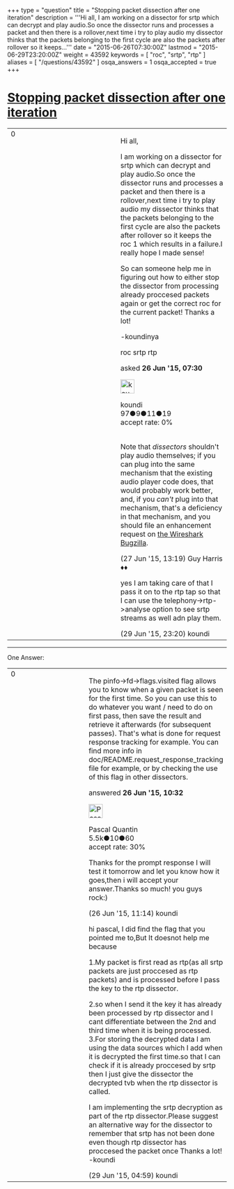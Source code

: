 +++
type = "question"
title = "Stopping  packet dissection after one iteration"
description = '''Hi all, I am working on a dissector for srtp which can decrypt and play audio.So once the dissector runs and processes a packet and then there is a rollover,next time i try to play audio my dissector thinks that the packets belonging to the first cycle are also the packets after rollover so it keeps...'''
date = "2015-06-26T07:30:00Z"
lastmod = "2015-06-29T23:20:00Z"
weight = 43592
keywords = [ "roc", "srtp", "rtp" ]
aliases = [ "/questions/43592" ]
osqa_answers = 1
osqa_accepted = true
+++

<div class="headNormal">

# [Stopping packet dissection after one iteration](/questions/43592/stopping-packet-dissection-after-one-iteration)

</div>

<div id="main-body">

<div id="askform">

<table id="question-table" style="width:100%;"><colgroup><col style="width: 50%" /><col style="width: 50%" /></colgroup><tbody><tr class="odd"><td style="width: 30px; vertical-align: top"><div class="vote-buttons"><span id="post-43592-upvote" class="ajax-command post-vote up" rel="nofollow" title="I like this post (click again to cancel)"> </span><div id="post-43592-score" class="post-score" title="current number of votes">0</div><span id="post-43592-downvote" class="ajax-command post-vote down" rel="nofollow" title="I dont like this post (click again to cancel)"> </span> <span id="favorite-mark" class="ajax-command favorite-mark" rel="nofollow" title="mark/unmark this question as favorite (click again to cancel)"> </span><div id="favorite-count" class="favorite-count"></div></div></td><td><div id="item-right"><div class="question-body"><p>Hi all,<br />
</p><p>I am working on a dissector for srtp which can decrypt and play audio.So once the dissector runs and processes a packet and then there is a rollover,next time i try to play audio my dissector thinks that the packets belonging to the first cycle are also the packets after rollover so it keeps the roc 1 which results in a failure.I really hope I made sense!<br />
</p><p>So can someone help me in figuring out how to either stop the dissector from processing already proccesed packets again or get the correct roc for the current packet! Thanks a lot!</p><p>-koundinya</p></div><div id="question-tags" class="tags-container tags"><span class="post-tag tag-link-roc" rel="tag" title="see questions tagged &#39;roc&#39;">roc</span> <span class="post-tag tag-link-srtp" rel="tag" title="see questions tagged &#39;srtp&#39;">srtp</span> <span class="post-tag tag-link-rtp" rel="tag" title="see questions tagged &#39;rtp&#39;">rtp</span></div><div id="question-controls" class="post-controls"></div><div class="post-update-info-container"><div class="post-update-info post-update-info-user"><p>asked <strong>26 Jun '15, 07:30</strong></p><img src="https://secure.gravatar.com/avatar/ed73b970d0135dbac8294249cdadff66?s=32&amp;d=identicon&amp;r=g" class="gravatar" width="32" height="32" alt="koundi&#39;s gravatar image" /><p><span>koundi</span><br />
<span class="score" title="97 reputation points">97</span><span title="9 badges"><span class="badge1">●</span><span class="badgecount">9</span></span><span title="11 badges"><span class="silver">●</span><span class="badgecount">11</span></span><span title="19 badges"><span class="bronze">●</span><span class="badgecount">19</span></span><br />
<span class="accept_rate" title="Rate of the user&#39;s accepted answers">accept rate:</span> <span title="koundi has no accepted answers">0%</span> </br></br></p></div></div><div id="comments-container-43592" class="comments-container"><span id="43605"></span><div id="comment-43605" class="comment"><div id="post-43605-score" class="comment-score"></div><div class="comment-text"><p>Note that <em>dissectors</em> shouldn't play audio themselves; if you can plug into the same mechanism that the existing audio player code does, that would probably work better, and, if you <em>can't</em> plug into that mechanism, that's a deficiency in that mechanism, and you should file an enhancement request on <a href="http://bugs.wireshark.org">the Wireshark Bugzilla</a>.</p></div><div id="comment-43605-info" class="comment-info"><span class="comment-age">(27 Jun '15, 13:19)</span> <span class="comment-user userinfo">Guy Harris ♦♦</span></div></div><span id="43705"></span><div id="comment-43705" class="comment"><div id="post-43705-score" class="comment-score"></div><div class="comment-text"><p>yes I am taking care of that I pass it on to the rtp tap so that I can use the telephony-&gt;rtp-&gt;analyse option to see srtp streams as well adn play them.</p></div><div id="comment-43705-info" class="comment-info"><span class="comment-age">(29 Jun '15, 23:20)</span> <span class="comment-user userinfo">koundi</span></div></div></div><div id="comment-tools-43592" class="comment-tools"></div><div class="clear"></div><div id="comment-43592-form-container" class="comment-form-container"></div><div class="clear"></div></div></td></tr></tbody></table>

------------------------------------------------------------------------

<div class="tabBar">

<span id="sort-top"></span>

<div class="headQuestions">

One Answer:

</div>

</div>

<span id="43594"></span>

<div id="answer-container-43594" class="answer accepted-answer">

<table style="width:100%;"><colgroup><col style="width: 50%" /><col style="width: 50%" /></colgroup><tbody><tr class="odd"><td style="width: 30px; vertical-align: top"><div class="vote-buttons"><span id="post-43594-upvote" class="ajax-command post-vote up" rel="nofollow" title="I like this post (click again to cancel)"> </span><div id="post-43594-score" class="post-score" title="current number of votes">0</div><span id="post-43594-downvote" class="ajax-command post-vote down" rel="nofollow" title="I dont like this post (click again to cancel)"> </span> <span class="accept-answer on" rel="nofollow" title="koundi has selected this answer as the correct answer"> </span></div></td><td><div class="item-right"><div class="answer-body"><p>The pinfo-&gt;fd-&gt;flags.visited flag allows you to know when a given packet is seen for the first time. So you can use this to do whatever you want / need to do on first pass, then save the result and retrieve it afterwards (for subsequent passes). That's what is done for request response tracking for example. You can find more info in doc/README.request_response_tracking file for example, or by checking the use of this flag in other dissectors.</p></div><div class="answer-controls post-controls"></div><div class="post-update-info-container"><div class="post-update-info post-update-info-user"><p>answered <strong>26 Jun '15, 10:32</strong></p><img src="https://secure.gravatar.com/avatar/713f24fd877861260b71ecd455018625?s=32&amp;d=identicon&amp;r=g" class="gravatar" width="32" height="32" alt="Pascal%20Quantin&#39;s gravatar image" /><p><span>Pascal Quantin</span><br />
<span class="score" title="5544 reputation points"><span>5.5k</span></span><span title="10 badges"><span class="silver">●</span><span class="badgecount">10</span></span><span title="60 badges"><span class="bronze">●</span><span class="badgecount">60</span></span><br />
<span class="accept_rate" title="Rate of the user&#39;s accepted answers">accept rate:</span> <span title="Pascal Quantin has 92 accepted answers">30%</span></p></div></div><div id="comments-container-43594" class="comments-container"><span id="43595"></span><div id="comment-43595" class="comment"><div id="post-43595-score" class="comment-score"></div><div class="comment-text"><p>Thanks for the prompt response I will test it tomorrow and let you know how it goes,then i will accept your answer.Thanks so much! you guys rock:)</p></div><div id="comment-43595-info" class="comment-info"><span class="comment-age">(26 Jun '15, 11:14)</span> <span class="comment-user userinfo">koundi</span></div></div><span id="43660"></span><div id="comment-43660" class="comment"><div id="post-43660-score" class="comment-score"></div><div class="comment-text"><p>hi pascal, I did find the flag that you pointed me to,But It doesnot help me because</p><p>1.My packet is first read as rtp(as all srtp packets are just proccesed as rtp packets) and is processed before I pass the key to the rtp dissector.</p><p>2.so when I send it the key it has already been processed by rtp dissector and I cant differentiate between the 2nd and third time when it is being processed. 3.For storing the decrypted data I am using the data sources which I add when it is decrypted the first time.so that I can check if it is already proccesed by srtp then I just give the dissector the decrypted tvb when the rtp dissector is called.</p><p>I am implementing the srtp decryption as part of the rtp dissector.Please suggest an alternative way for the dissector to remember that srtp has not been done even though rtp dissector has proccesed the packet once Thanks a lot! -koundi</p></div><div id="comment-43660-info" class="comment-info"><span class="comment-age">(29 Jun '15, 04:59)</span> <span class="comment-user userinfo">koundi</span></div></div></div><div id="comment-tools-43594" class="comment-tools"></div><div class="clear"></div><div id="comment-43594-form-container" class="comment-form-container"></div><div class="clear"></div></div></td></tr></tbody></table>

</div>

<div class="paginator-container-left">

</div>

</div>

</div>

